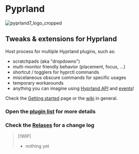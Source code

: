 # Pyprland

![pyprland7_logo_cropped](https://github.com/hyprland-community/pyprland/assets/238622/db1315de-7f60-4ff9-8b08-79eae341c8e8)

## Tweaks & extensions for Hyprland

Host process for multiple Hyprland plugins, such as:

- scratchpads (aka "dropdowns")
- multi-monitor friendly behavior (placement, focus, ...)
- shortcut / togglers for hyprctl commands
- miscelaneous obscure commands for specific usages
- temporary workarounds
- anything you can imagine using [Hyprland API](https://wiki.hyprland.org/Configuring/Dispatchers/) and [events](https://wiki.hyprland.org/Plugins/Development/Event-list/)!

Check the [Getting started](https://github.com/hyprland-community/pyprland/wiki/Getting-started) page or the [wiki](https://github.com/hyprland-community/pyprland/wiki) in general.

### Open the [plugin list](https://github.com/hyprland-community/pyprland/wiki/Plugins) for more details

### Check the [Relases](https://github.com/hyprland-community/pyprland/releases) for a change log

> [!WIP]
> - nothing yet
